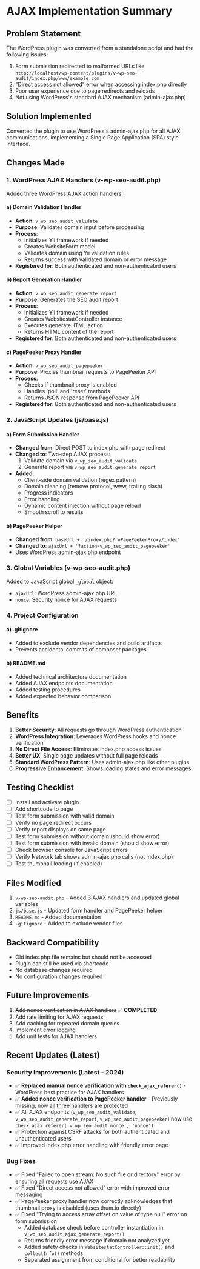 # AJAX Implementation Summary

## Problem Statement

The WordPress plugin was converted from a standalone script and had the following issues:

1. Form submission redirected to malformed URLs like `http://localhost/wp-content/plugins/v-wp-seo-audit/index.php/www/example.com`
2. "Direct access not allowed" error when accessing index.php directly
3. Poor user experience due to page redirects and reloads
4. Not using WordPress's standard AJAX mechanism (admin-ajax.php)

## Solution Implemented

Converted the plugin to use WordPress's admin-ajax.php for all AJAX communications, implementing a Single Page Application (SPA) style interface.

## Changes Made

### 1. WordPress AJAX Handlers (v-wp-seo-audit.php)

Added three WordPress AJAX action handlers:

#### a) Domain Validation Handler
- **Action**: `v_wp_seo_audit_validate`
- **Purpose**: Validates domain input before processing
- **Process**:
  - Initializes Yii framework if needed
  - Creates WebsiteForm model
  - Validates domain using Yii validation rules
  - Returns success with validated domain or error message
- **Registered for**: Both authenticated and non-authenticated users

#### b) Report Generation Handler
- **Action**: `v_wp_seo_audit_generate_report`
- **Purpose**: Generates the SEO audit report
- **Process**:
  - Initializes Yii framework if needed
  - Creates WebsitestatController instance
  - Executes generateHTML action
  - Returns HTML content of the report
- **Registered for**: Both authenticated and non-authenticated users

#### c) PagePeeker Proxy Handler
- **Action**: `v_wp_seo_audit_pagepeeker`
- **Purpose**: Proxies thumbnail requests to PagePeeker API
- **Process**:
  - Checks if thumbnail proxy is enabled
  - Handles 'poll' and 'reset' methods
  - Returns JSON response from PagePeeker API
- **Registered for**: Both authenticated and non-authenticated users

### 2. JavaScript Updates (js/base.js)

#### a) Form Submission Handler
- **Changed from**: Direct POST to index.php with page redirect
- **Changed to**: Two-step AJAX process:
  1. Validate domain via `v_wp_seo_audit_validate`
  2. Generate report via `v_wp_seo_audit_generate_report`
- **Added**:
  - Client-side domain validation (regex pattern)
  - Domain cleaning (remove protocol, www, trailing slash)
  - Progress indicators
  - Error handling
  - Dynamic content injection without page reload
  - Smooth scroll to results

#### b) PagePeeker Helper
- **Changed from**: `baseUrl + '/index.php?r=PagePeekerProxy/index'`
- **Changed to**: `ajaxUrl + '?action=v_wp_seo_audit_pagepeeker'`
- Uses WordPress admin-ajax.php endpoint

### 3. Global Variables (v-wp-seo-audit.php)

Added to JavaScript global `_global` object:
- `ajaxUrl`: WordPress admin-ajax.php URL
- `nonce`: Security nonce for AJAX requests

### 4. Project Configuration

#### a) .gitignore
- Added to exclude vendor dependencies and build artifacts
- Prevents accidental commits of composer packages

#### b) README.md
- Added technical architecture documentation
- Added AJAX endpoints documentation
- Added testing procedures
- Added expected behavior comparison

## Benefits

1. **Better Security**: All requests go through WordPress authentication
2. **WordPress Integration**: Leverages WordPress hooks and nonce verification
3. **No Direct File Access**: Eliminates index.php access issues
4. **Better UX**: Single page updates without full page reloads
5. **Standard WordPress Pattern**: Uses admin-ajax.php like other plugins
6. **Progressive Enhancement**: Shows loading states and error messages

## Testing Checklist

- [ ] Install and activate plugin
- [ ] Add shortcode to page
- [ ] Test form submission with valid domain
- [ ] Verify no page redirect occurs
- [ ] Verify report displays on same page
- [ ] Test form submission without domain (should show error)
- [ ] Test form submission with invalid domain (should show error)
- [ ] Check browser console for JavaScript errors
- [ ] Verify Network tab shows admin-ajax.php calls (not index.php)
- [ ] Test thumbnail loading (if enabled)

## Files Modified

1. `v-wp-seo-audit.php` - Added 3 AJAX handlers and updated global variables
2. `js/base.js` - Updated form handler and PagePeeker helper
3. `README.md` - Added documentation
4. `.gitignore` - Added to exclude vendor files

## Backward Compatibility

- Old index.php file remains but should not be accessed
- Plugin can still be used via shortcode
- No database changes required
- No configuration changes required

## Future Improvements

1. ~~Add nonce verification in AJAX handlers~~ ✅ **COMPLETED**
2. Add rate limiting for AJAX requests
3. Add caching for repeated domain queries
4. Implement error logging
5. Add unit tests for AJAX handlers

## Recent Updates (Latest)

### Security Improvements (Latest - 2024)
- ✅ **Replaced manual nonce verification with `check_ajax_referer()`** - WordPress best practice for AJAX handlers
- ✅ **Added nonce verification to PagePeeker handler** - Previously missing, now all three handlers are protected
- ✅ All AJAX endpoints (`v_wp_seo_audit_validate`, `v_wp_seo_audit_generate_report`, `v_wp_seo_audit_pagepeeker`) now use `check_ajax_referer('v_wp_seo_audit_nonce', 'nonce')`
- ✅ Protection against CSRF attacks for both authenticated and unauthenticated users
- ✅ Improved index.php error handling with friendly error page

### Bug Fixes
- ✅ Fixed "Failed to open stream: No such file or directory" error by ensuring all requests use AJAX
- ✅ Fixed "Direct access not allowed" error with improved error messaging
- ✅ PagePeeker proxy handler now correctly acknowledges that thumbnail proxy is disabled (uses thum.io directly)
- ✅ Fixed "Trying to access array offset on value of type null" error on form submission
  - Added database check before controller instantiation in `v_wp_seo_audit_ajax_generate_report()`
  - Returns friendly error message if domain not analyzed yet
  - Added safety checks in `WebsitestatController::init()` and `collectInfo()` methods
  - Separated assignment from conditional for better readability
